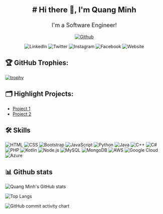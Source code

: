 <p align="center" style="font-size: 24px; font-weight: bold;"># Hi there 👋, I'm Quang Minh</p>

<p align="center" style="font-size: 18px;">I'm a Software Engineer!</p>

<p align="center">
  <a href="https://github.com/quangminh24112005">
    <img src="https://img.shields.io/github/followers/quangminh24112005?label=Follow&style=social" alt="Github">
  </a>
</p>

<p align="center">
  <a href="https://www.linkedin.com/in/yourusername/" style="text-decoration: none;">
    <img src="https://img.shields.io/badge/-LinkedIn-blue?style=flat-square&logo=Linkedin&logoColor=white" alt="LinkedIn" style="text-decoration: none;">
  </a>
  <a href="https://twitter.com/yourusername" style="text-decoration: none;">
    <img src="https://img.shields.io/badge/-Twitter-blue?style=flat-square&logo=Twitter&logoColor=white" alt="Twitter" style="text-decoration: none;">
  </a>
  <a href="https://www.instagram.com/yourusername/" style="text-decoration: none;">
    <img src="https://img.shields.io/badge/-Instagram-purple?style=flat-square&logo=Instagram&logoColor=white" alt="Instagram" style="text-decoration: none;">
  </a>
  <a href="https://www.facebook.com/yourusername/" style="text-decoration: none;">
    <img src="https://img.shields.io/badge/-Facebook-blue?style=flat-square&logo=Facebook&logoColor=white" alt="Facebook" style="text-decoration: none;">
  </a>
  <a href="https://yourwebsite.com" style="text-decoration: none;">
    <img src="https://img.shields.io/badge/-Website-black?style=flat-square&logo=Google-Chrome&logoColor=white" alt="Website" style="text-decoration: none;">
  </a>
</p>

## 🏆 GitHub Trophies:
[![trophy](https://github-profile-trophy.vercel.app/?username=quangminh24112005&theme=nord&column=7)](https://github.com/ryo-ma/github-profile-trophy)

## 🗂️ Highlight Projects:
- [Project 1](https://github.com/quangminh24112005/project1)
- [Project 2](https://github.com/quangminh24112005/project2)

## 🛠 Skills
![HTML](https://img.shields.io/badge/-HTML-E34F26?style=flat-square&logo=html5&logoColor=white)
![CSS](https://img.shields.io/badge/-CSS-1572B6?style=flat-square&logo=css3&logoColor=white)
![Bootstrap](https://img.shields.io/badge/-Bootstrap-7952B3?style=flat-square&logo=bootstrap&logoColor=white)
![JavaScript](https://img.shields.io/badge/-JavaScript-F7DF1E?style=flat-square&logo=javascript&logoColor=black)
![Python](https://img.shields.io/badge/-Python-3776AB?style=flat-square&logo=python&logoColor=white)
![Java](https://img.shields.io/badge/-Java-007396?style=flat-square&logo=java&logoColor=white)
![C++](https://img.shields.io/badge/-C++-00599C?style=flat-square&logo=c%2B%2B&logoColor=white)
![C#](https://img.shields.io/badge/-C%23-239120?style=flat-square&logo=c-sharp&logoColor=white)
![PHP](https://img.shields.io/badge/-PHP-777BB4?style=flat-square&logo=php&logoColor=white)
![Kotlin](https://img.shields.io/badge/-Kotlin-0095D5?style=flat-square&logo=kotlin&logoColor=white)
![Node.js](https://img.shields.io/badge/-Node.js-339933?style=flat-square&logo=node.js&logoColor=white)
![MySQL](https://img.shields.io/badge/-MySQL-4479A1?style=flat-square&logo=mysql&logoColor=white)
![MongoDB](https://img.shields.io/badge/-MongoDB-47A248?style=flat-square&logo=mongodb&logoColor=white)
![AWS](https://img.shields.io/badge/-AWS-232F3E?style=flat-square&logo=amazon-aws&logoColor=white)
![Google Cloud](https://img.shields.io/badge/-Google%20Cloud-4285F4?style=flat-square&logo=google-cloud&logoColor=white)
![Azure](https://img.shields.io/badge/-Azure-0089D6?style=flat-square&logo=microsoft-azure&logoColor=white)

## 📊 Github stats

![Quang Minh's GitHub
stats](https://github-readme-stats.vercel.app/api?username=quangminh24112005&show_icons=true&theme=tokyonight)

![Top Langs](https://github-readme-stats.vercel.app/api/top-langs/?username=quangminh24112005&theme=tokyonight)

![GitHub commit activity chart](https://activity-graph.herokuapp.com/graph?username=quangminh24112005&theme=github)
